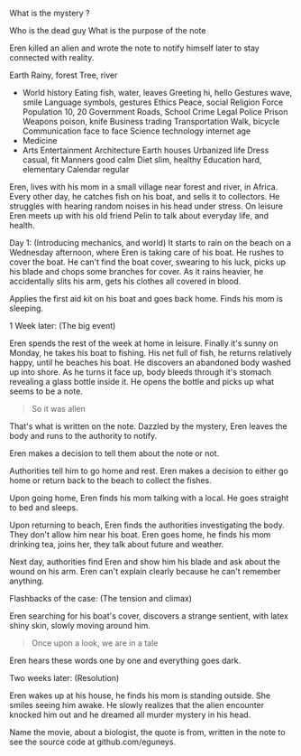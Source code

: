 What is the mystery ? 
  
  Who is the dead guy
  What is the purpose of the note

Eren killed an alien and wrote the note to notify himself later to stay connected with reality.
 

Earth
Rainy, forest
Tree, river
* World history
Eating fish, water, leaves
Greeting hi, hello
Gestures wave, smile
Language symbols, gestures
Ethics Peace, social
Religion Force
Population 10, 20
Government Roads, School
Crime Legal Police Prison
Weapons poison, knife
Business trading
Transportation Walk, bicycle
Communication face to face
Science technology internet age
* Medicine
* Arts Entertainment
Architecture Earth houses
Urbanized life
Dress casual, fit
Manners good calm
Diet slim, healthy
Education hard, elementary
Calendar regular



Eren, lives with his mom in a small village near forest and river, in Africa. Every other day, he catches fish on his boat, and sells it to collectors. He struggles with hearing random noises in his head under stress. On leisure Eren meets up with his old friend Pelin to talk about everyday life, and health.

Day 1: (Introducing mechanics, and world)
It starts to rain on the beach on a Wednesday afternoon, where Eren is taking care of his boat. He rushes to cover the boat. He can't find the boat cover, swearing to his luck, picks up his blade and chops some branches for cover. As it rains heavier, he accidentally slits his arm, gets his clothes all covered in blood.

Applies the first aid kit on his boat and goes back home. Finds his mom is sleeping.  

1 Week later: (The big event)

Eren spends the rest of the week at home in leisure. Finally it's sunny on Monday, he takes his boat to fishing. His net full of fish, he returns relatively happy, until he beaches his boat. He discovers an abandoned body washed up into shore. As he turns it face up, body bleeds through it's stomach revealing a glass bottle inside it. He opens the bottle and picks up what seems to be a note.

> So it was alien 

That's what is written on the note. Dazzled by the mystery, Eren leaves the body and runs to the authority to notify.

Eren makes a decision to tell them about the note or not.

Authorities tell him to go home and rest. Eren makes a decision to either go home or return back to the beach to collect the fishes.

Upon going home, Eren finds his mom talking with a local. He goes straight to bed and sleeps.

Upon returning to beach, Eren finds the authorities investigating the body. They don't allow him near his boat. Eren goes home, he finds his mom drinking tea, joins her, they talk about future and weather.

Next day, authorities find Eren and show him his blade and ask about the wound on his arm. Eren can't explain clearly because he can't remember anything.  

Flashbacks of the case: (The tension and climax)

Eren searching for his boat's cover, discovers a strange sentient, with latex shiny skin, slowly moving around him.

> Once upon a look, we are in a tale

Eren hears these words one by one and everything goes dark.

Two weeks later: (Resolution)

Eren wakes up at his house, he finds his mom is standing outside. She smiles seeing him awake. He slowly realizes that the alien encounter knocked him out and he dreamed all murder mystery in his head. 

Name the movie, about a biologist, the quote is from, written in the note to see the source code at github.com/eguneys.



